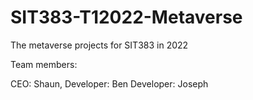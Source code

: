 # SIT383-T12022-Metaverse

The metaverse projects for SIT383 in 2022

Team members:

CEO: Shaun,
Developer: Ben
Developer: Joseph